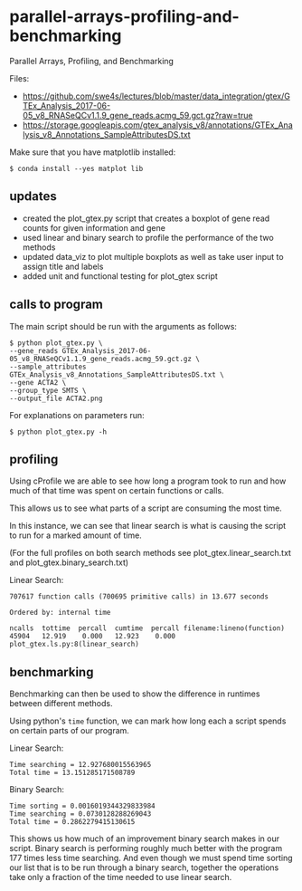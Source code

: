 # parallel-arrays-profiling-and-benchmarking
Parallel Arrays, Profiling, and Benchmarking

Files:
- https://github.com/swe4s/lectures/blob/master/data_integration/gtex/GTEx_Analysis_2017-06-05_v8_RNASeQCv1.1.9_gene_reads.acmg_59.gct.gz?raw=true
- https://storage.googleapis.com/gtex_analysis_v8/annotations/GTEx_Analysis_v8_Annotations_SampleAttributesDS.txt

Make sure that you have matplotlib installed:
```
$ conda install --yes matplot lib
```

## updates
- created the plot_gtex.py script that creates a boxplot of gene read counts
  for given information and gene
- used linear and binary search to profile the performance of the two methods
- updated data_viz to plot multiple boxplots as well as take user input to
  assign title and labels
- added unit and functional testing for plot_gtex script

## calls to program
The main script should be run with the arguments as follows:
```
$ python plot_gtex.py \
--gene_reads GTEx_Analysis_2017-06-05_v8_RNASeQCv1.1.9_gene_reads.acmg_59.gct.gz \
--sample_attributes GTEx_Analysis_v8_Annotations_SampleAttributesDS.txt \
--gene ACTA2 \
--group_type SMTS \
--output_file ACTA2.png
```

For explanations on parameters run:
```
$ python plot_gtex.py -h
```

## profiling
Using cProfile we are able to see how long a program took to run and how much
of that time was spent on certain functions or calls.

This allows us to see what parts of a script are consuming the most time.

In this instance, we can see that linear search is what is causing the script
to run for a marked amount of time.

(For the full profiles on both search methods see plot_gtex.linear_search.txt
and plot_gtex.binary_search.txt)

Linear Search:
```
707617 function calls (700695 primitive calls) in 13.677 seconds

Ordered by: internal time

ncalls  tottime  percall  cumtime  percall filename:lineno(function)
45904   12.919    0.000   12.923    0.000 plot_gtex.ls.py:8(linear_search)
```

## benchmarking
Benchmarking can then be used to show the difference in runtimes between
different methods.

Using python's ```time``` function, we can mark how long each a script spends
on certain parts of our program.

Linear Search:
```
Time searching = 12.927680015563965
Total time = 13.151285171508789
```

Binary Search:
```
Time sorting = 0.0016019344329833984
Time searching = 0.0730128288269043
Total time = 0.2862279415130615
```

This shows us how much of an improvement binary search makes in our script.
Binary search is performing roughly much better with the program 177 times
less time searching. And even though we must spend time sorting our list that
is to be run through a binary search, together the operations take only a fraction
of the time needed to use linear search.
